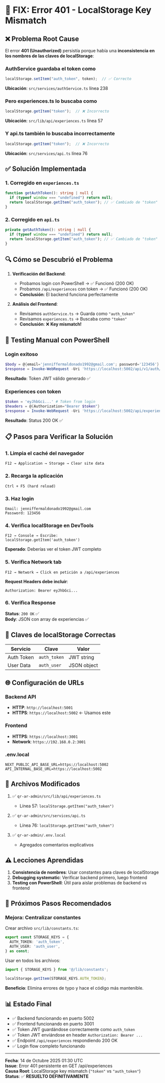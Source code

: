 # 🔧 FIX: Error 401 - LocalStorage Key Mismatch

## ❌ Problema Root Cause

El error **401 (Unauthorized)** persistía porque había una **inconsistencia en los nombres de las claves de localStorage**:

### AuthService guardaba el token como

```typescript
localStorage.setItem("auth_token", token);  // ✅ Correcto
```

**Ubicación**: `src/services/authService.ts` línea 238

### Pero experiences.ts lo buscaba como

```typescript
localStorage.getItem("token");  // ❌ Incorrecto
```

**Ubicación**: `src/lib/api/experiences.ts` línea 57

### Y api.ts también lo buscaba incorrectamente

```typescript
localStorage.getItem("token");  // ❌ Incorrecto
```

**Ubicación**: `src/services/api.ts` línea 76

## ✅ Solución Implementada

### 1. Corregido en `experiences.ts`

```typescript
function getAuthToken(): string | null {
  if (typeof window === "undefined") return null;
  return localStorage.getItem("auth_token"); // ✅ Cambiado de "token" a "auth_token"
}
```

### 2. Corregido en `api.ts`

```typescript
private getAuthToken(): string | null {
  if (typeof window === "undefined") return null;
  return localStorage.getItem("auth_token"); // ✅ Cambiado de "token" a "auth_token"
}
```

## 🔍 Cómo se Descubrió el Problema

1. **Verificación del Backend**:
   - Probamos login con PowerShell → ✅ Funcionó (200 OK)
   - Probamos `/api/experiences` con token → ✅ Funcionó (200 OK)
   - **Conclusión**: El backend funciona perfectamente

2. **Análisis del Frontend**:
   - Revisamos `authService.ts` → Guarda como `"auth_token"`
   - Revisamos `experiences.ts` → Buscaba como `"token"`
   - **Conclusión**: ❌ **Key mismatch!**

## 🧪 Testing Manual con PowerShell

### Login exitoso

```powershell
$body = @{email='jenniffermaldonado1992@gmail.com'; password='123456'} | ConvertTo-Json
$response = Invoke-WebRequest -Uri 'https://localhost:5002/api/v1/auth/login' -Method POST -Body $body -ContentType 'application/json' -SkipCertificateCheck
```

**Resultado**: Token JWT válido generado ✅

### Experiences con token

```powershell
$token = 'eyJhbGci...' # Token from login
$headers = @{Authorization="Bearer $token"}
$response = Invoke-WebRequest -Uri 'https://localhost:5002/api/experiences' -Headers $headers -SkipCertificateCheck
```

**Resultado**: Status 200 OK ✅

## 📋 Pasos para Verificar la Solución

### 1. Limpia el caché del navegador

```
F12 → Application → Storage → Clear site data
```

### 2. Recarga la aplicación

```
Ctrl + F5 (hard reload)
```

### 3. Haz login

```
Email: jenniffermaldonado1992@gmail.com
Password: 123456
```

### 4. Verifica localStorage en DevTools

```
F12 → Console → Escribe:
localStorage.getItem('auth_token')
```

**Esperado**: Deberías ver el token JWT completo

### 5. Verifica Network tab

```
F12 → Network → Click en petición a /api/experiences
```

**Request Headers debe incluir**:

```
Authorization: Bearer eyJhbGci...
```

### 6. Verifica Response

**Status**: `200 OK` ✅  
**Body**: JSON con array de experiencias ✅

## 🔑 Claves de localStorage Correctas

| Servicio | Clave | Valor |
|----------|-------|-------|
| Auth Token | `auth_token` | JWT string |
| User Data | `auth_user` | JSON object |

## 🌐 Configuración de URLs

### Backend API

- **HTTP**: `http://localhost:5001`
- **HTTPS**: `https://localhost:5002` ← Usamos este

### Frontend

- **HTTPS**: `https://localhost:3001`
- **Network**: `https://192.168.0.2:3001`

### .env.local

```env
NEXT_PUBLIC_API_BASE_URL=https://localhost:5002
API_INTERNAL_BASE_URL=https://localhost:5002
```

## 📝 Archivos Modificados

1. ✅ `qr-ar-admin/src/lib/api/experiences.ts`
   - Línea 57: `localStorage.getItem("auth_token")`

2. ✅ `qr-ar-admin/src/services/api.ts`
   - Línea 76: `localStorage.getItem("auth_token")`

3. ✅ `qr-ar-admin/.env.local`
   - Agregados comentarios explicativos

## ⚠️ Lecciones Aprendidas

1. **Consistencia de nombres**: Usar constantes para claves de localStorage
2. **Debugging systematic**: Verificar backend primero, luego frontend
3. **Testing con PowerShell**: Útil para aislar problemas de backend vs frontend

## 🚀 Próximos Pasos Recomendados

### Mejora: Centralizar constantes

Crear archivo `src/lib/constants.ts`:

```typescript
export const STORAGE_KEYS = {
  AUTH_TOKEN: 'auth_token',
  AUTH_USER: 'auth_user',
} as const;
```

Usar en todos los archivos:

```typescript
import { STORAGE_KEYS } from '@/lib/constants';

localStorage.getItem(STORAGE_KEYS.AUTH_TOKEN);
```

**Beneficio**: Elimina errores de typo y hace el código más mantenible.

## 📊 Estado Final

- ✅ Backend funcionando en puerto 5002
- ✅ Frontend funcionando en puerto 3001
- ✅ Token JWT guardándose correctamente como `auth_token`
- ✅ Token JWT enviándose en header `Authorization: Bearer ...`
- ✅ Endpoint `/api/experiences` respondiendo 200 OK
- ✅ Login flow completo funcionando

---

**Fecha**: 14 de Octubre 2025 01:30 UTC  
**Issue**: Error 401 persistente en GET /api/experiences  
**Causa Root**: LocalStorage key mismatch (`"token"` vs `"auth_token"`)  
**Status**: ✅ **RESUELTO DEFINITIVAMENTE**
